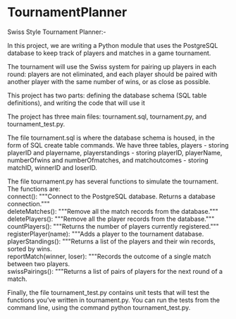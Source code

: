 # TournamentPlanner
Swiss Style Tournament Planner:-

In this project, we are writing a Python module that uses the PostgreSQL database to keep track of players and matches in a game tournament.

The tournament will use the Swiss system for pairing up players in each round: players are not eliminated, and each player should be paired with another player with the same number of wins, or as close as possible.

This project has two parts: defining the database schema (SQL table definitions), and writing the code that will use it

The project has three main files: tournament.sql, tournament.py, and tournament_test.py.

The file tournament.sql is where the database schema is housed, in the form of SQL create table commands.
We have three tables, players - storing playerID and playername, playerstandings - storing playerID, playerName, numberOfwins and numberOfmatches, and matchoutcomes - storing matchID, winnerID and loserID.

The file tournament.py has several functions to simulate the tournament. The functions are:
<br />
connect():
    """Connect to the PostgreSQL database.  Returns a database connection."""
<br />
deleteMatches():
    """Remove all the match records from the database."""
<br />
deletePlayers():
    """Remove all the player records from the database."""
<br />
countPlayers():
    """Returns the number of players currently registered."""
<br />
registerPlayer(name):
    """Adds a player to the tournament database.
<br />
playerStandings():
    """Returns a list of the players and their win records, sorted by wins.
<br />
reportMatch(winner, loser):
    """Records the outcome of a single match between two players.
<br />
swissPairings():
    """Returns a list of pairs of players for the next round of a match.

Finally, the file tournament_test.py contains unit tests that will test the functions you’ve written in tournament.py. You can run the tests from the command line, using the command python tournament_test.py.
